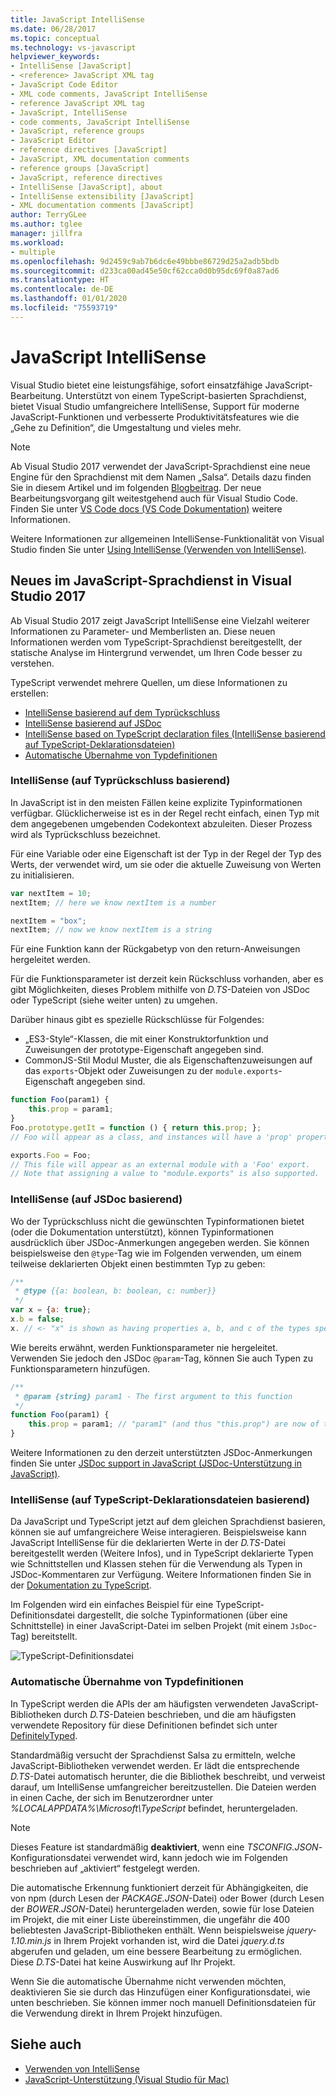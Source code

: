 ```yaml
---
title: JavaScript IntelliSense
ms.date: 06/28/2017
ms.topic: conceptual
ms.technology: vs-javascript
helpviewer_keywords:
- IntelliSense [JavaScript]
- <reference> JavaScript XML tag
- JavaScript Code Editor
- XML code comments, JavaScript IntelliSense
- reference JavaScript XML tag
- JavaScript, IntelliSense
- code comments, JavaScript IntelliSense
- JavaScript, reference groups
- JavaScript Editor
- reference directives [JavaScript]
- JavaScript, XML documentation comments
- reference groups [JavaScript]
- JavaScript, reference directives
- IntelliSense [JavaScript], about
- IntelliSense extensibility [JavaScript]
- XML documentation comments [JavaScript]
author: TerryGLee
ms.author: tglee
manager: jillfra
ms.workload:
- multiple
ms.openlocfilehash: 9d2459c9ab7b6dc6e49bbbe86729d25a2adb5bdb
ms.sourcegitcommit: d233ca00ad45e50cf62cca0d0b95dc69f0a87ad6
ms.translationtype: HT
ms.contentlocale: de-DE
ms.lasthandoff: 01/01/2020
ms.locfileid: "75593719"
---
```

# <a name="javascript-intellisense"></a>JavaScript IntelliSense

Visual Studio bietet eine leistungsfähige, sofort einsatzfähige JavaScript-Bearbeitung. Unterstützt von einem TypeScript-basierten Sprachdienst, bietet Visual Studio umfangreichere IntelliSense, Support für moderne JavaScript-Funktionen und verbesserte Produktivitätsfeatures wie die „Gehe zu Definition“, die Umgestaltung und vieles mehr.

> [!NOTE]
> Ab Visual Studio 2017 verwendet der JavaScript-Sprachdienst eine neue Engine für den Sprachdienst mit dem Namen „Salsa“. Details dazu finden Sie in diesem Artikel und im folgenden [Blogbeitrag](https://devblogs.microsoft.com/visualstudio/previewing-salsa-javascript-language-service-visual-studio-15/). Der neue Bearbeitungsvorgang gilt weitestgehend auch für Visual Studio Code. Finden Sie unter [VS Code docs (VS Code Dokumentation)](https://code.visualstudio.com/docs/languages/javascript) weitere Informationen.

Weitere Informationen zur allgemeinen IntelliSense-Funktionalität von Visual Studio finden Sie unter [Using IntelliSense (Verwenden von IntelliSense)](../ide/using-intellisense.md).

## <a name="whats-new-in-the-javascript-language-service-in-visual-studio-2017"></a>Neues im JavaScript-Sprachdienst in Visual Studio 2017

Ab Visual Studio 2017 zeigt JavaScript IntelliSense eine Vielzahl weiterer Informationen zu Parameter- und Memberlisten an. Diese neuen Informationen werden vom TypeScript-Sprachdienst bereitgestellt, der statische Analyse im Hintergrund verwendet, um Ihren Code besser zu verstehen.

TypeScript verwendet mehrere Quellen, um diese Informationen zu erstellen:

- [IntelliSense basierend auf dem Typrückschluss](#TypeInference)
- [IntelliSense basierend auf JSDoc](#JsDoc)
- [IntelliSense based on TypeScript declaration files (IntelliSense basierend auf TypeScript-Deklarationsdateien)](#TsDeclFiles)
- [Automatische Übernahme von Typdefinitionen](#Auto)

<a name="TypeInference"></a>

### <a name="intellisense-based-on-type-inference"></a>IntelliSense (auf Typrückschluss basierend)

In JavaScript ist in den meisten Fällen keine explizite Typinformationen verfügbar. Glücklicherweise ist es in der Regel recht einfach, einen Typ mit dem angegebenen umgebenden Codekontext abzuleiten.
Dieser Prozess wird als Typrückschluss bezeichnet.

Für eine Variable oder eine Eigenschaft ist der Typ in der Regel der Typ des Werts, der verwendet wird, um sie oder die aktuelle Zuweisung von Werten zu initialisieren.

```js
var nextItem = 10;
nextItem; // here we know nextItem is a number

nextItem = "box";
nextItem; // now we know nextItem is a string
```

Für eine Funktion kann der Rückgabetyp von den return-Anweisungen hergeleitet werden.

Für die Funktionsparameter ist derzeit kein Rückschluss vorhanden, aber es gibt Möglichkeiten, dieses Problem mithilfe von *D.TS*-Dateien von JSDoc oder TypeScript (siehe weiter unten) zu umgehen.

Darüber hinaus gibt es spezielle Rückschlüsse für Folgendes:

- „ES3-Style“-Klassen, die mit einer Konstruktorfunktion und Zuweisungen der prototype-Eigenschaft angegeben sind.
- CommonJS-Stil Modul Muster, die als Eigenschaftenzuweisungen auf das `exports`-Objekt oder Zuweisungen zu der `module.exports`-Eigenschaft angegeben sind.

```js
function Foo(param1) {
    this.prop = param1;
}
Foo.prototype.getIt = function () { return this.prop; };
// Foo will appear as a class, and instances will have a 'prop' property and a 'getIt' method.

exports.Foo = Foo;
// This file will appear as an external module with a 'Foo' export.
// Note that assigning a value to "module.exports" is also supported.
```

<a name="JsDoc"></a>

### <a name="intellisense-based-on-jsdoc"></a>IntelliSense (auf JSDoc basierend)

Wo der Typrückschluss nicht die gewünschten Typinformationen bietet (oder die Dokumentation unterstützt), können Typinformationen ausdrücklich über JSDoc-Anmerkungen angegeben werden.  Sie können beispielsweise den `@type`-Tag wie im Folgenden verwenden, um einem teilweise deklarierten Objekt einen bestimmten Typ zu geben:

```js
/**
 * @type {{a: boolean, b: boolean, c: number}}
 */
var x = {a: true};
x.b = false;
x. // <- "x" is shown as having properties a, b, and c of the types specified
```

Wie bereits erwähnt, werden Funktionsparameter nie hergeleitet. Verwenden Sie jedoch den JSDoc `@param`-Tag, können Sie auch Typen zu Funktionsparametern hinzufügen.

```js
/**
 * @param {string} param1 - The first argument to this function
 */
function Foo(param1) {
    this.prop = param1; // "param1" (and thus "this.prop") are now of type "string".
}
```

Weitere Informationen zu den derzeit unterstützten JSDoc-Anmerkungen finden Sie unter [JSDoc support in JavaScript (JSDoc-Unterstützung in JavaScript)](https://github.com/Microsoft/TypeScript/wiki/JsDoc-support-in-JavaScript).

<a name="TsDeclFiles"></a>
### <a name="intellisense-based-on-typescript-declaration-files"></a>IntelliSense (auf TypeScript-Deklarationsdateien basierend)

Da JavaScript und TypeScript jetzt auf dem gleichen Sprachdienst basieren, können sie auf umfangreichere Weise interagieren. Beispielsweise kann JavaScript IntelliSense für die deklarierten Werte in der *D.TS*-Datei bereitgestellt werden (Weitere Infos), und in TypeScript deklarierte Typen wie Schnittstellen und Klassen stehen für die Verwendung als Typen in JSDoc-Kommentaren zur Verfügung. Weitere Informationen finden Sie in der [Dokumentation zu TypeScript](https://www.typescriptlang.org/docs/handbook/declaration-files/introduction.html).

Im Folgenden wird ein einfaches Beispiel für eine TypeScript-Definitionsdatei dargestellt, die solche Typinformationen (über eine Schnittstelle) in einer JavaScript-Datei im selben Projekt (mit einem `JsDoc`-Tag) bereitstellt.

![TypeScript-Definitionsdatei](https://raw.githubusercontent.com/wiki/Microsoft/TypeScript/images/decl1.png)

<a name="Auto"></a>
### <a name="automatic-acquisition-of-type-definitions"></a>Automatische Übernahme von Typdefinitionen

In TypeScript werden die APIs der am häufigsten verwendeten JavaScript-Bibliotheken durch *D.TS*-Dateien beschrieben, und die am häufigsten verwendete Repository für diese Definitionen befindet sich unter [DefinitelyTyped](https://github.com/DefinitelyTyped/DefinitelyTyped).

Standardmäßig versucht der Sprachdienst Salsa zu ermitteln, welche JavaScript-Bibliotheken verwendet werden. Er lädt die entsprechende *D.TS*-Datei automatisch herunter, die die Bibliothek beschreibt, und verweist darauf, um IntelliSense umfangreicher bereitzustellen. Die Dateien werden in einen Cache, der sich im Benutzerordner unter *%LOCALAPPDATA%\Microsoft\TypeScript* befindet, heruntergeladen.

> [!NOTE]
> Dieses Feature ist standardmäßig **deaktiviert**, wenn eine *TSCONFIG.JSON*-Konfigurationsdatei verwendet wird, kann jedoch wie im Folgenden beschrieben auf „aktiviert“ festgelegt werden.

Die automatische Erkennung funktioniert derzeit für Abhängigkeiten, die von npm (durch Lesen der *PACKAGE.JSON*-Datei) oder Bower (durch Lesen der *BOWER.JSON*-Datei) heruntergeladen werden, sowie für lose Dateien im Projekt, die mit einer Liste übereinstimmen, die ungefähr die 400 beliebtesten JavaScript-Bibliotheken enthält. Wenn beispielsweise *jquery-1.10.min.js* in Ihrem Projekt vorhanden ist, wird die Datei *jquery.d.ts* abgerufen und geladen, um eine bessere Bearbeitung zu ermöglichen. Diese *D.TS*-Datei hat keine Auswirkung auf Ihr Projekt.

Wenn Sie die automatische Übernahme nicht verwenden möchten, deaktivieren Sie sie durch das Hinzufügen einer Konfigurationsdatei, wie unten beschrieben. Sie können immer noch manuell Definitionsdateien für die Verwendung direkt in Ihrem Projekt hinzufügen.

## <a name="see-also"></a>Siehe auch

- [Verwenden von IntelliSense](../ide/using-intellisense.md)
- [JavaScript-Unterstützung (Visual Studio für Mac)](/visualstudio/mac/javascript)

